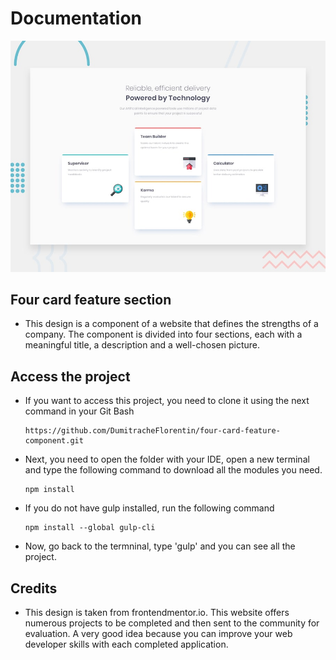 # Documentation

![Design preview for the Four card feature section coding challenge](./design/desktop-preview.jpg)

## Four card feature section

- This design is a component of a website that defines the strengths of a company. The component is divided into four sections, each with a meaningful title, a description and a well-chosen picture.

## Access the project

- If you want to access this project, you need to clone it using the next command in your Git Bash

  ```
  https://github.com/DumitracheFlorentin/four-card-feature-component.git
  ```
 
- Next, you need to open the folder with your IDE, open a new terminal and type the following command to download all the modules you need.

  ```
  npm install
  ```
  
- If you do not have gulp installed, run the following command

  ```
  npm install --global gulp-cli
  ```
  
- Now, go back to the termninal, type 'gulp' and you can see all the project.

## Credits

- This design is taken from frontendmentor.io. This website offers numerous projects to be completed and then sent to the community for evaluation. A very good idea because you can improve your web developer skills with each completed application.

